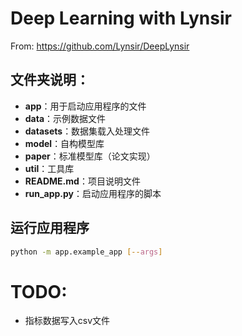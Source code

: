 # Deep Learning with Lynsir
From: https://github.com/Lynsir/DeepLynsir
## 文件夹说明：
- **app**：用于启动应用程序的文件
- **data**：示例数据文件
- **datasets**：数据集载入处理文件
- **model**：自构模型库
- **paper**：标准模型库（论文实现）
- **util**：工具库
- **README.md**：项目说明文件
- **run_app.py**：启动应用程序的脚本
## 运行应用程序
```bash
python -m app.example_app [--args]
```

# TODO: 
- 指标数据写入csv文件